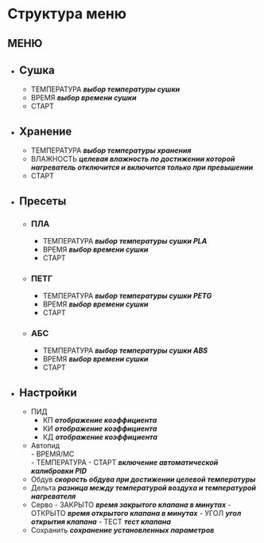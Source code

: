 # Структура меню

## МЕНЮ	

  - ## Сушка	
    - ТЕМПЕРАТУРА	***выбор температуры сушки***
    - ВРЕМЯ	***выбор времени сушки***
    - СТАРТ	
  - ## Хранение	
    - ТЕМПЕРАТУРА	***выбор температуры хранения***
    - ВЛАЖНОСТЬ	***целевая влажность по достижении которой нагреватель отключится и включится только при превышении***
    - СТАРТ	
  - ## Пресеты	
    - ### ПЛА	
        - ТЕМПЕРАТУРА	***выбор температуры сушки PLA***
        - ВРЕМЯ	***выбор времени сушки***
        - СТАРТ	
    - ### ПЕТГ	
        - ТЕМПЕРАТУРА	***выбор температуры сушки PETG***
        - ВРЕМЯ	***выбор времени сушки***
        - СТАРТ	
    - ### АБС	
        - ТЕМПЕРАТУРА	***выбор температуры сушки ABS***
        - ВРЕМЯ	***выбор времени сушки***
        - СТАРТ	
  - ## Настройки
    - ПИД	
        - КП	***отображение коэффициента***
        - КИ	***отображение коэффициента***
        - КД	***отображение коэффициента***
    - Автопид	
          - ВРЕМЯ/МС	
          - ТЕМПЕРАТУРА	
          - СТАРТ	***включение автоматической калибровки PID***
    - Обдув	***скорость обдува при достижении целевой температуры***
    - Дельта	***разница между температурой воздуха и температурой нагревателя***
    - Серво	
          - ЗАКРЫТО ***время закрытого клапана в минутах***
          - ОТКРЫТО	***время открытого клапана в минутах***
          - УГОЛ	***угол открытия клапана***
          - ТЕСТ	***тест клапана***
    - Сохранить	***сохранение установленных параметров***